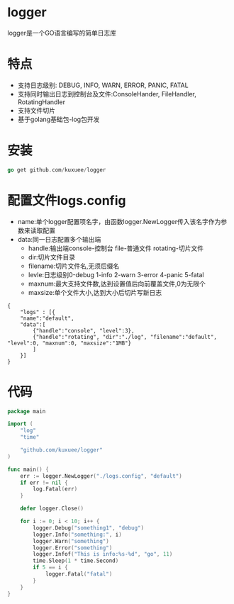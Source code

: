 # logger
logger是一个GO语言编写的简单日志库

# 特点
* 支持日志级别: DEBUG, INFO, WARN, ERROR, PANIC, FATAL
* 支持同时输出日志到控制台及文件:ConsoleHander, FileHandler, RotatingHandler
* 支持文件切片
* 基于golang基础包-log包开发

# 安装
```go
go get github.com/kuxuee/logger
```

# 配置文件logs.config
* name:单个logger配置项名字，由函数logger.NewLogger传入该名字作为参数来读取配置
* data:同一日志配置多个输出端
	* handle:输出端console-控制台 file-普通文件 rotating-切片文件
	* dir:切片文件目录
	* filename:切片文件名,无须后缀名
	* levle:日志级别0-debug 1-info 2-warn 3-error 4-panic 5-fatal
	* maxnum:最大支持文件数,达到设置值后向前覆盖文件,0为无限个
	* maxsize:单个文件大小,达到大小后切片写新日志
```logs.config
{
	"logs" : [{
	"name":"default", 
	"data":[
		{"handle":"console", "level":3},
		{"handle":"rotating", "dir":"./log", "filename":"default", "level":0, "maxnum":0, "maxsize":"1MB"}
		]
	}]
}
```

# 代码
```go
package main

import (
	"log"
	"time"

	"github.com/kuxuee/logger"
)

func main() {
	err := logger.NewLogger("./logs.config", "default")
	if err != nil {
		log.Fatal(err)
	}

	defer logger.Close()

	for i := 0; i < 10; i++ {
		logger.Debug("something1", "debug")
		logger.Info("something:", i)
		logger.Warn("something")
		logger.Error("something")
		logger.Infof("This is info:%s-%d", "go", 11)
		time.Sleep(1 * time.Second)
		if 5 == i {
			logger.Fatal("fatal")
		}
	}
}

```
